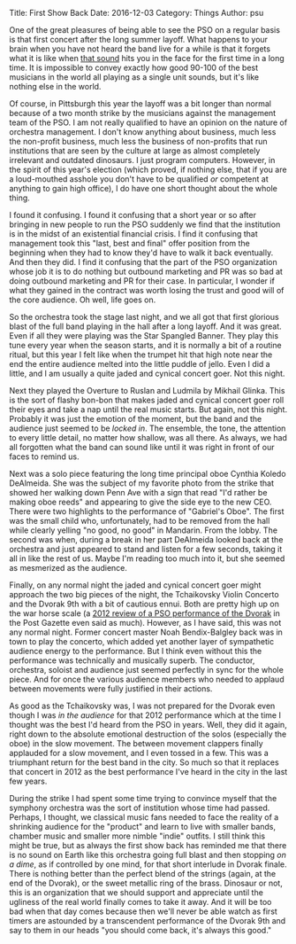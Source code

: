 Title: First Show Back
Date: 2016-12-03
Category: Things
Author: psu

One of the great pleasures of being able to see the PSO on a regular basis is that first concert after the long summer layoff. What happens to your brain when you have not heard the band live for a while is that it forgets what it is like when <a href="http://mutable-states.com/the-sound-of-music.html">that sound</a> hits you in the face for the first time in a long time. It is impossible to convey exactly how good 90-100 of the best musicians in the world all playing as a single unit sounds, but it's like nothing else in the world.

Of course, in Pittsburgh this year the layoff was a bit longer than normal because of a two month strike by the musicians against the management team of the PSO. I am not really qualified to have an opinion on the nature of orchestra management. I don't know anything about business, much less the non-profit business, much less the business of non-profits that run institutions that are seen by the culture at large as almost completely irrelevant and outdated dinosaurs. I just program computers. However, in the spirit of this year's election (which proved, if nothing else, that if you are a loud-mouthed asshole you don't have to be qualified *or* competent at anything to gain high office), I do have one short thought about the whole thing.

I found it confusing. I found it confusing that a short year or so after bringing in new people to run the PSO suddenly we find that the institution is in the midst of an existential financial crisis. I find it confusing that management took this "last, best and final" offer position from the beginning when they had to know they'd have to walk it back eventually. And then they did. I find it confusing that the part of the PSO organization whose job it is to do nothing but outbound marketing and PR was so bad at doing outbound marketing and PR for their case. In particular, I wonder if what they gained in the contract was worth losing the trust and good will of the core audience. Oh well, life goes on.

So the orchestra took the stage last night, and we all got that first glorious blast of the full band playing in the hall after a long layoff. And it was great. Even if all they were playing was the Star Spangled Banner. They play this tune every year when the season starts, and it is normally a bit of a routine ritual, but this year I felt like when the trumpet hit that high note near the end the entire audience melted into the little puddle of jello. Even I did a little, and I am usually a quite jaded and cynical concert goer. Not this night.

Next they played the Overture to Ruslan and Ludmila by Mikhail Glinka. This is the sort of flashy bon-bon that makes jaded and cynical concert goer roll their eyes and take a nap until the real music starts. But again, not this night. Probably it was just the emotion of the moment, but the band and the audience just seemed to be *locked in*. The ensemble, the tone, the attention to every little detail, no matter how shallow, was all there. As always, we had all forgotten what the band can sound like until it was right in front of our faces to remind us.

Next was a solo piece featuring the long time principal oboe Cynthia Koledo DeAlmeida. She was the subject of my favorite photo from the strike that showed her walking down Penn Ave with a sign that read "I'd rather be making oboe reeds" and appearing to give the side eye to the new CEO. There were two highlights to the performance of  "Gabriel's Oboe". The first was the small child who, unfortunately, had to be removed from the hall while clearly yelling "no good, no good" in Mandarin. From the lobby. The second was when, during a break in her part DeAlmeida looked back at the orchestra and just appeared to stand and listen for a few seconds, taking it all in like the rest of us. Maybe I'm reading too much into it, but she seemed as mesmerized as the audience.

Finally, on any normal night the jaded and cynical concert goer might approach the two big pieces of the night, the Tchaikovsky Violin Concerto and the Dvorak 9th with a bit of cautious ennui. Both are pretty high up on the war horse scale (a <a href="http://www.post-gazette.com/music/2012/09/22/Concert-review-Dvorak-s-From-the-New-World-opens-a-new-PSO-season/stories/201209220151">2012 review of a PSO performance of the Dvorak</a> in the Post Gazette even said as much). However, as I have said, this was not any normal night. Former concert master Noah Bendix-Balgley back was in town to play the concerto, which added yet another layer of sympathetic audience energy to the performance. But I think even without this the performance was technically and musically superb. The conductor, orchestra, soloist and audience just seemed perfectly in sync for the whole piece. And for once the various audience members who needed to applaud between movements were fully justified in their actions.

As good as the Tchaikovsky was, I was not prepared for the Dvorak even though I was *in the audience* for that 2012 performance which at the time I thought was the best I'd heard from the PSO in years. Well, they did it again, right down to the absolute emotional destruction of the solos (especially the oboe) in the slow movement. The between movement clappers finally applauded for a slow movement, and I even tossed in a few. This was a triumphant return for the best band in the city. So much so that it replaces that concert in 2012 as the best performance I've heard in the city in the last few years. 

During the strike I had spent some time trying to convince myself that the symphony orchestra was the sort of institution whose time had passed. Perhaps, I thought, we classical music fans needed to face the reality of a shrinking audience for the "product" and learn to live with smaller bands, chamber music and smaller more nimble "indie" outfits. I still think this might be true, but as always the first show back has reminded me that there is no sound on Earth like this orchestra going full blast and then stopping *on a dime*, as if controlled by one mind, for that short interlude in Dvorak finale. There is nothing better than the perfect blend of the strings (again, at the end of the Dvorak), or the sweet metallic ring of the brass. Dinosaur or not, this is an organization that we should support and appreciate until the ugliness of the real world finally comes to take it away. And it will be too bad when that day comes because then we'll never be able watch as first timers are astounded by a transcendent performance of the Dvorak 9th and say to them in our heads "you should come back, it's always this good."

